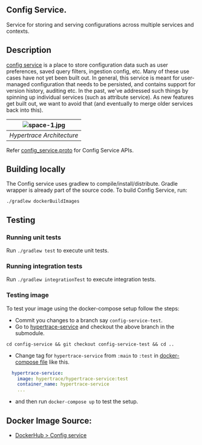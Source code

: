 ## Config Service.
Service for storing and serving configurations across multiple services and contexts.

## Description

[config service](https://github.com/hypertrace/config-service) is a place to store configuration data such as user preferences, saved query filters, ingestion config, etc. Many of these use cases have not yet been built out. In general, this service is meant for user-managed configuration that needs to be persisted, and contains support for version history, auditing etc. In the past, we've addressed such things by spinning up individual services (such as attribute service). As new features get built out, we want to avoid that (and eventually to merge older services back into this).

| ![space-1.jpg](https://hypertrace-docs.s3.amazonaws.com/arch/ht-arch.png) | 
|:--:| 
| *Hypertrace Architecture* |

Refer [config_service.proto](config-service-api/src/main/proto/org/hypertrace/config/service/v1/config_service.proto) for Config Service APIs.

## Building locally
The Config service uses gradlew to compile/install/distribute. Gradle wrapper is already part of the source code. To build Config Service, run:

```
./gradlew dockerBuildImages
```

## Testing

### Running unit tests
Run `./gradlew test` to execute unit tests. 

### Running integration tests

Run `./gradlew integrationTest` to execute integration tests. 


### Testing image

To test your image using the docker-compose setup follow the steps:

- Commit you changes to a branch say `config-service-test`.
- Go to [hypertrace-service](https://github.com/hypertrace/hypertrace-service) and checkout the above branch in the submodule.
```
cd config-service && git checkout config-service-test && cd ..
```
- Change tag for `hypertrace-service` from `:main` to `:test` in [docker-compose file](https://github.com/hypertrace/hypertrace/blob/main/docker/docker-compose.yml) like this.

```yaml
  hypertrace-service:
    image: hypertrace/hypertrace-service:test
    container_name: hypertrace-service
    ...
```
- and then run `docker-compose up` to test the setup.

## Docker Image Source:
- [DockerHub > Config service](https://hub.docker.com/r/hypertrace/config-service)

